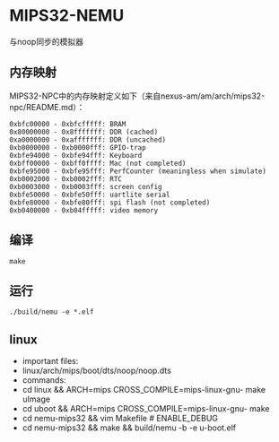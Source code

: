 # MIPS32-NEMU

与noop同步的模拟器

## 内存映射

MIPS32-NPC中的内存映射定义如下（来自nexus-am/am/arch/mips32-npc/README.md）：
```
0xbfc00000 - 0xbfcfffff: BRAM
0x80000000 - 0x8fffffff: DDR (cached)
0xa0000000 - 0xafffffff: DDR (uncached)
0xb0000000 - 0xb0000fff: GPIO-trap
0xbfe94000 - 0xbfe94fff: Keyboard
0xbff00000 - 0xbff0ffff: Mac (not completed)
0xbfe95000 - 0xbfe95fff: PerfCounter (meaningless when simulate)
0xb0002000 - 0xb0002fff: RTC
0xb0003000 - 0xb0003fff: screen config
0xbfe50000 - 0xbfe50fff: uartlite serial
0xbfe80000 - 0xbfe80fff: spi flash (not completed)
0xb0400000 - 0xb04fffff: video memory
```

## 编译
```
make
```

## 运行
```
./build/nemu -e *.elf
```

## linux

* important files:
 * linux/arch/mips/boot/dts/noop/noop.dts
* commands:
 * cd linux && ARCH=mips CROSS\_COMPILE=mips-linux-gnu- make uImage
 * cd uboot && ARCH=mips CROSS\_COMPILE=mips-linux-gnu- make
 * cd nemu-mips32 && vim Makefile # ENABLE\_DEBUG
 * cd nemu-mips32 && make && build/nemu -b -e u-boot.elf

